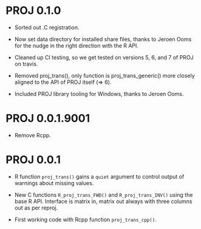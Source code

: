 # PROJ 0.1.0

* Sorted out .C registration. 

* Now set data directory for installed share files, thanks to Jeroen Ooms for the nudge in the right
 direction with the R API. 

* Cleaned up CI testing, so we get tested on versions 5, 6, and 7 of PROJ on travis. 

* Removed proj_trans(), only function is proj_trans_generic() more closely aligned to the
 API of PROJ itself (=> 6). 

* Included PROJ library tooling for Windows, thanks to Jeroen Ooms. 

# PROJ 0.0.1.9001

* Remove Rcpp. 

# PROJ 0.0.1

* R function `proj_trans()` gains a `quiet` argument to control output of warnings about missing
 values. 
 
* New C functions `R_proj_trans_FWD()` and `R_proj_trans_INV()` using the base R API. Interface is matrix in, matrix out always with three columns out as per reproj.  

* First working code with Rcpp function `proj_trans_cpp()`. 
